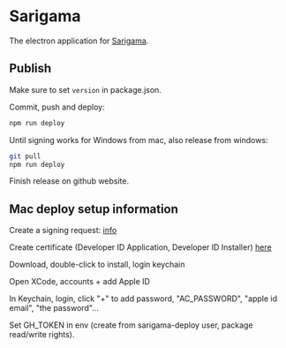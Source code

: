 # Sarigama

The electron application for [Sarigama](https://sarigama.io).

## Publish

Make sure to set `version` in package.json.

Commit, push and deploy:

```bash
npm run deploy
```

Until signing works for Windows from mac, also release from windows:

```bash
git pull
npm run deploy
```

Finish release on github website.

## Mac deploy setup information

Create a signing request: [info](https://github.com/electron/electron-osx-sign/wiki/1.-Getting-Started#certificates)

Create certificate (Developer ID Application, Developer ID Installer) [here](https://developer.apple.com/account/resources/certificates/list)

Download, double-click to install, login keychain

Open XCode, accounts + add Apple ID

In Keychain, login, click "+" to add password, "AC_PASSWORD", "apple id email", "the password"...

Set GH_TOKEN in env (create from sarigama-deploy user, package read/write rights).
